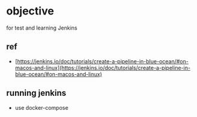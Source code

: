 # objective

for test and learning Jenkins

## ref

- [https://jenkins.io/doc/tutorials/create-a-pipeline-in-blue-ocean/#on-macos-and-linux](https://jenkins.io/doc/tutorials/create-a-pipeline-in-blue-ocean/#on-macos-and-linux)


## running jenkins

- use docker-compose
